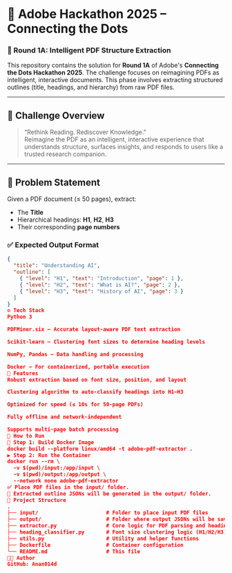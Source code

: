 # 🚀 Adobe Hackathon 2025 – Connecting the Dots

### 🧠 Round 1A: Intelligent PDF Structure Extraction

This repository contains the solution for **Round 1A** of Adobe's **Connecting the Dots Hackathon 2025**. The challenge focuses on reimagining PDFs as intelligent, interactive documents. This phase involves extracting structured outlines (title, headings, and hierarchy) from raw PDF files.

---

## 📌 Challenge Overview

> “Rethink Reading. Rediscover Knowledge.”  
> Reimagine the PDF as an intelligent, interactive experience that understands structure, surfaces insights, and responds to users like a trusted research companion.

---

## 🧾 Problem Statement

Given a PDF document (≤ 50 pages), extract:

- The **Title**
- Hierarchical headings: **H1**, **H2**, **H3**
- Their corresponding **page numbers**

### ✅ Expected Output Format

```json
{
  "title": "Understanding AI",
  "outline": [
    { "level": "H1", "text": "Introduction", "page": 1 },
    { "level": "H2", "text": "What is AI?", "page": 2 },
    { "level": "H3", "text": "History of AI", "page": 3 }
  ]
}
⚙️ Tech Stack
Python 3

PDFMiner.six – Accurate layout-aware PDF text extraction

Scikit-learn – Clustering font sizes to determine heading levels

NumPy, Pandas – Data handling and processing

Docker – For containerized, portable execution
🧪 Features
Robust extraction based on font size, position, and layout

Clustering algorithm to auto-classify headings into H1–H3

Optimized for speed (≤ 10s for 50-page PDFs)

Fully offline and network-independent

Supports multi-page batch processing
🚀 How to Run
🐳 Step 1: Build Docker Image
docker build --platform linux/amd64 -t adobe-pdf-extractor .
▶️ Step 2: Run the Container
docker run --rm \
  -v $(pwd)/input:/app/input \
  -v $(pwd)/output:/app/output \
  --network none adobe-pdf-extractor
✅ Place PDF files in the input/ folder.
📝 Extracted outline JSONs will be generated in the output/ folder.
📁 Project Structure
.
├── input/                      # Folder to place input PDF files
├── output/                     # Folder where output JSONs will be saved
├── extractor.py                # Core logic for PDF parsing and heading extraction
├── heading_classifier.py       # Font size clustering logic (H1/H2/H3)
├── utils.py                    # Utility and helper functions
├── Dockerfile                  # Container configuration
└── README.md                   # This file
👨‍💻 Author
GitHub: Anan014d
